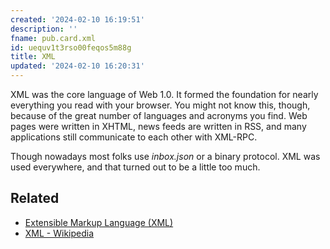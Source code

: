 ```yaml
---
created: '2024-02-10 16:19:51'
description: ''
fname: pub.card.xml
id: uequv1t3rso00feqos5m88g
title: XML
updated: '2024-02-10 16:20:31'
---
```


XML was the core language of Web 1.0. It formed the foundation for nearly everything you read with your browser. You might not know this, though, because of the great number of languages and acronyms you find. Web pages were written in XHTML, news feeds are written in RSS, and many applications still communicate to each other with XML-RPC.

Though nowadays most folks use *inbox.json* or a binary protocol. XML was used everywhere, and that turned out to be a little too much.

## Related

- [Extensible Markup Language (XML)](https://www.w3.org/XML/)
- [XML - Wikipedia](https://en.wikipedia.org/wiki/XML)